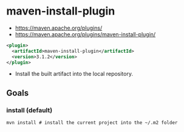 # maven-install-plugin

- <https://maven.apache.org/plugins/>
- <https://maven.apache.org/plugins/maven-install-plugin/>

```xml
<plugin>
  <artifactId>maven-install-plugin</artifactId>
  <version>3.1.2</version>
</plugin>
```

- Install the built artifact into the local repository.

## Goals

### install (default)

```shell
mvn install # install the current project into the ~/.m2 folder
```
